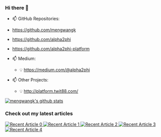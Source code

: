 ### Hi there 👋

<!--
**mengwangk/mengwangk** is a ✨ _special_ ✨ repository because its `README.md` (this file) appears on your GitHub profile.
-->

- 📫 GitHub Repositories:
- https://github.com/mengwangk
- https://github.com/alpha2phi
- https://github.com/alpha2phi-platform

- 📫 Medium:
  - :bulb: https://medium.com/@alpha2phi

- 📫 Other Projects:
  - :bulb: http://platform.twit88.com/


[![mengwangk's github stats](https://github-readme-stats.vercel.app/api?username=mengwangk&count_private=true&show_icons=true&theme=radical&hide_rank=false)](https://github.com/anuraghazra/github-readme-stats)


### Check out my latest articles
<a target="_blank" href="https://github-readme-medium-recent-article.vercel.app/medium/@alpha2phi/0"><img src="https://github-readme-medium-recent-article.vercel.app/medium/@alpha2phi/0" alt="Recent Article 0"> 
 <a target="_blank" href="https://github-readme-medium-recent-article.vercel.app/medium/@alpha2phi/1"><img src="https://github-readme-medium-recent-article.vercel.app/medium/@alpha2phi/1" alt="Recent Article 1">
 <a target="_blank" href="https://github-readme-medium-recent-article.vercel.app/medium/@alpha2phi/2"><img src="https://github-readme-medium-recent-article.vercel.app/medium/@alpha2phi/2" alt="Recent Article 2">
 <a target="_blank" href="https://github-readme-medium-recent-article.vercel.app/medium/@alpha2phi/3"><img src="https://github-readme-medium-recent-article.vercel.app/medium/@alpha2phi/3" alt="Recent Article 3">
  <a target="_blank" href="https://github-readme-medium-recent-article.vercel.app/medium/@alpha2phi/3"><img src="https://github-readme-medium-recent-article.vercel.app/medium/@alpha2phi/4" alt="Recent Article 4">
